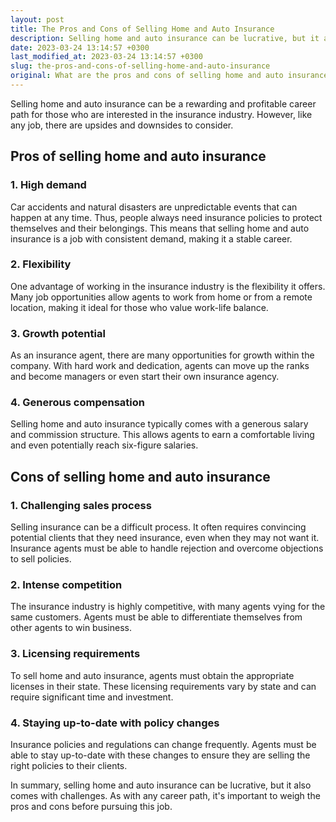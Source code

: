 ```yaml
---
layout: post
title: The Pros and Cons of Selling Home and Auto Insurance
description: Selling home and auto insurance can be lucrative, but it also comes with challenges. Read on to learn the pros and cons of this career path.
date: 2023-03-24 13:14:57 +0300
last_modified_at: 2023-03-24 13:14:57 +0300
slug: the-pros-and-cons-of-selling-home-and-auto-insurance
original: What are the pros and cons of selling home and auto insurance?
---
```

Selling home and auto insurance can be a rewarding and profitable career path for those who are interested in the insurance industry. However, like any job, there are upsides and downsides to consider.

## Pros of selling home and auto insurance

### 1. High demand

Car accidents and natural disasters are unpredictable events that can happen at any time. Thus, people always need insurance policies to protect themselves and their belongings. This means that selling home and auto insurance is a job with consistent demand, making it a stable career.

### 2. Flexibility

One advantage of working in the insurance industry is the flexibility it offers. Many job opportunities allow agents to work from home or from a remote location, making it ideal for those who value work-life balance.

### 3. Growth potential

As an insurance agent, there are many opportunities for growth within the company. With hard work and dedication, agents can move up the ranks and become managers or even start their own insurance agency.

### 4. Generous compensation

Selling home and auto insurance typically comes with a generous salary and commission structure. This allows agents to earn a comfortable living and even potentially reach six-figure salaries.

## Cons of selling home and auto insurance

### 1. Challenging sales process

Selling insurance can be a difficult process. It often requires convincing potential clients that they need insurance, even when they may not want it. Insurance agents must be able to handle rejection and overcome objections to sell policies.

### 2. Intense competition

The insurance industry is highly competitive, with many agents vying for the same customers. Agents must be able to differentiate themselves from other agents to win business.

### 3. Licensing requirements

To sell home and auto insurance, agents must obtain the appropriate licenses in their state. These licensing requirements vary by state and can require significant time and investment.

### 4. Staying up-to-date with policy changes

Insurance policies and regulations can change frequently. Agents must be able to stay up-to-date with these changes to ensure they are selling the right policies to their clients.

In summary, selling home and auto insurance can be lucrative, but it also comes with challenges. As with any career path, it's important to weigh the pros and cons before pursuing this job.